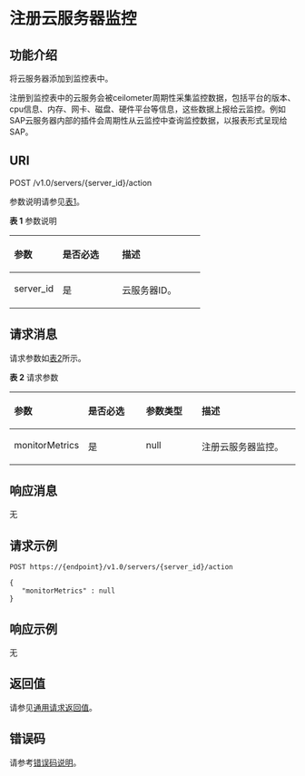 # 注册云服务器监控<a name="ZH-CN_TOPIC_0081529857"></a>

## 功能介绍<a name="section3492751018840"></a>

将云服务器添加到监控表中。

注册到监控表中的云服务会被ceilometer周期性采集监控数据，包括平台的版本、cpu信息、内存、网卡、磁盘、硬件平台等信息，这些数据上报给云监控。例如SAP云服务器内部的插件会周期性从云监控中查询监控数据，以报表形式呈现给SAP。

## URI<a name="section3752955218923"></a>

POST /v1.0/servers/\{server\_id\}/action

参数说明请参见[表1](#table3713317418952)。

**表 1**  参数说明

<a name="table3713317418952"></a>
<table><thead align="left"><tr id="row5865996918952"><th class="cellrowborder" valign="top" width="25.509999999999998%" id="mcps1.2.4.1.1"><p id="p5383705918952"><a name="p5383705918952"></a><a name="p5383705918952"></a>参数</p>
</th>
<th class="cellrowborder" valign="top" width="31.209999999999997%" id="mcps1.2.4.1.2"><p id="p6583454618952"><a name="p6583454618952"></a><a name="p6583454618952"></a>是否必选</p>
</th>
<th class="cellrowborder" valign="top" width="43.28%" id="mcps1.2.4.1.3"><p id="p3099800518952"><a name="p3099800518952"></a><a name="p3099800518952"></a>描述</p>
</th>
</tr>
</thead>
<tbody><tr id="row2781048518952"><td class="cellrowborder" valign="top" width="25.509999999999998%" headers="mcps1.2.4.1.1 "><p id="p3805679318952"><a name="p3805679318952"></a><a name="p3805679318952"></a>server_id</p>
</td>
<td class="cellrowborder" valign="top" width="31.209999999999997%" headers="mcps1.2.4.1.2 "><p id="p6270138618952"><a name="p6270138618952"></a><a name="p6270138618952"></a>是</p>
</td>
<td class="cellrowborder" valign="top" width="43.28%" headers="mcps1.2.4.1.3 "><p id="p4564747118952"><a name="p4564747118952"></a><a name="p4564747118952"></a>云服务器ID。</p>
</td>
</tr>
</tbody>
</table>

## 请求消息<a name="section61456643181021"></a>

请求参数如[表2](#table20892986181041)所示。

**表 2**  请求参数

<a name="table20892986181041"></a>
<table><thead align="left"><tr id="row38729067181041"><th class="cellrowborder" valign="top" width="25.7%" id="mcps1.2.5.1.1"><p id="p50046718181041"><a name="p50046718181041"></a><a name="p50046718181041"></a>参数</p>
</th>
<th class="cellrowborder" valign="top" width="20.3%" id="mcps1.2.5.1.2"><p id="p27252366181041"><a name="p27252366181041"></a><a name="p27252366181041"></a>是否必选</p>
</th>
<th class="cellrowborder" valign="top" width="19.55%" id="mcps1.2.5.1.3"><p id="p59958018181041"><a name="p59958018181041"></a><a name="p59958018181041"></a>参数类型</p>
</th>
<th class="cellrowborder" valign="top" width="34.449999999999996%" id="mcps1.2.5.1.4"><p id="p24761283181041"><a name="p24761283181041"></a><a name="p24761283181041"></a>描述</p>
</th>
</tr>
</thead>
<tbody><tr id="row59506872181041"><td class="cellrowborder" valign="top" width="25.7%" headers="mcps1.2.5.1.1 "><p id="p55327305181041"><a name="p55327305181041"></a><a name="p55327305181041"></a>monitorMetrics</p>
</td>
<td class="cellrowborder" valign="top" width="20.3%" headers="mcps1.2.5.1.2 "><p id="p52326752181041"><a name="p52326752181041"></a><a name="p52326752181041"></a>是</p>
</td>
<td class="cellrowborder" valign="top" width="19.55%" headers="mcps1.2.5.1.3 "><p id="p10608482181041"><a name="p10608482181041"></a><a name="p10608482181041"></a>null</p>
</td>
<td class="cellrowborder" valign="top" width="34.449999999999996%" headers="mcps1.2.5.1.4 "><p id="p53980729181041"><a name="p53980729181041"></a><a name="p53980729181041"></a>注册云服务器监控。</p>
</td>
</tr>
</tbody>
</table>

## 响应消息<a name="section7035651181135"></a>

无

## 请求示例<a name="section65518423453"></a>

```
POST https://{endpoint}/v1.0/servers/{server_id}/action
```

```
{  
   "monitorMetrics" : null 
}
```

## 响应示例<a name="section733344563613"></a>

无

## 返回值<a name="section4901036318129"></a>

请参见[通用请求返回值](通用请求返回值.md)。

## 错误码<a name="section85821649202813"></a>

请参考[错误码说明](错误码说明.md)。

